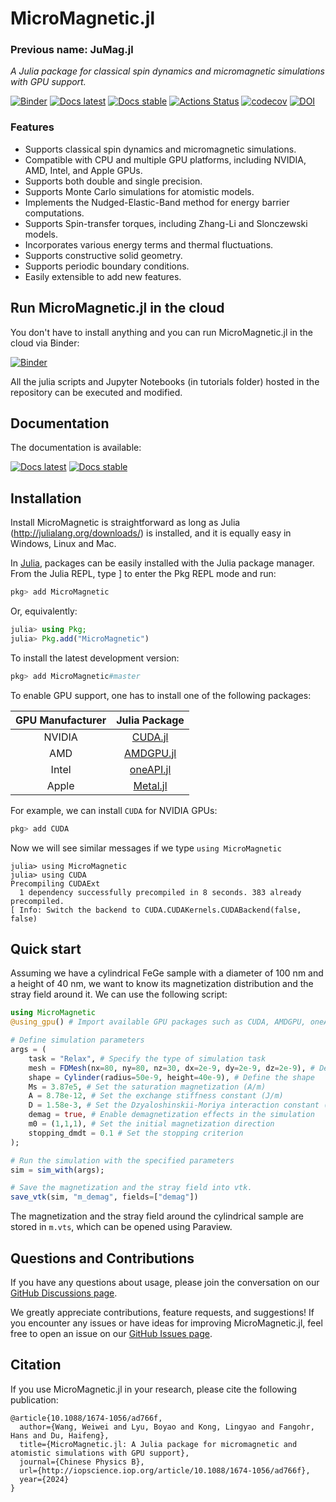 # MicroMagnetic.jl 

### **Previous name: JuMag.jl**
_A Julia package for classical spin dynamics and micromagnetic simulations with GPU support._


[![Binder](https://mybinder.org/badge_logo.svg)](https://mybinder.org/v2/gh/ww1g11/MicroMagnetic.jl/gh-pages)
[![Docs latest](https://img.shields.io/badge/docs-latest-blue.svg)](https://ww1g11.github.io/MicroMagnetic.jl/dev/)
[![Docs stable](https://img.shields.io/badge/docs-stable-blue.svg)](https://ww1g11.github.io/MicroMagnetic.jl/stable/)
[![Actions Status](https://github.com/ww1g11/MicroMagnetic.jl/workflows/CI/badge.svg)](https://github.com/ww1g11/MicroMagnetic.jl/actions)
[![codecov](https://codecov.io/github/ww1g11/MicroMagnetic.jl/branch/master/graph/badge.svg?token=2t4oGYcWUu)](https://codecov.io/github/ww1g11/MicroMagnetic.jl)
[![DOI](https://img.shields.io/badge/DOI-10.1088%2F1674--1056%2Fad766f-blue)](https://doi.org/10.1088/1674-1056/ad766f)

### Features

- Supports classical spin dynamics and micromagnetic simulations.
- Compatible with CPU and multiple GPU platforms, including NVIDIA, AMD, Intel, and Apple GPUs.
- Supports both double and single precision.
- Supports Monte Carlo simulations for atomistic models.
- Implements the Nudged-Elastic-Band method for energy barrier computations.
- Supports Spin-transfer torques, including Zhang-Li and Slonczewski models.
- Incorporates various energy terms and thermal fluctuations.
- Supports constructive solid geometry.
- Supports periodic boundary conditions.
- Easily extensible to add new features.

## Run MicroMagnetic.jl in the cloud

You don't have to install anything and you can run MicroMagnetic.jl in the cloud via Binder:

[![Binder](https://mybinder.org/badge_logo.svg)](https://mybinder.org/v2/gh/ww1g11/MicroMagnetic.jl/gh-pages)

All the julia scripts and Jupyter Notebooks (in tutorials folder) hosted in the repository can be executed and modified.

## Documentation

The documentation is available:

[![Docs latest](https://img.shields.io/badge/docs-latest-blue.svg)](https://ww1g11.github.io/MicroMagnetic.jl/dev/)
[![Docs stable](https://img.shields.io/badge/docs-stable-blue.svg)](https://ww1g11.github.io/MicroMagnetic.jl/stable/)

## Installation

Install MicroMagnetic is straightforward as long as Julia (<http://julialang.org/downloads/>) is installed, and it is equally easy in Windows, Linux and Mac.  

In [Julia](http://julialang.org), packages can be easily installed with the Julia package manager.
From the Julia REPL, type ] to enter the Pkg REPL mode and run:

```julia
pkg> add MicroMagnetic
```

Or, equivalently:

```julia
julia> using Pkg;
julia> Pkg.add("MicroMagnetic")
```

To install the latest development version:
```julia
pkg> add MicroMagnetic#master
```


To enable GPU support, one has to install one of the following packages:

| GPU Manufacturer      | Julia Package                                      |
| :------------------:  | :-----------------------------------------------:  |
| NVIDIA                | [CUDA.jl](https://github.com/JuliaGPU/CUDA.jl)     |
| AMD                   | [AMDGPU.jl](https://github.com/JuliaGPU/AMDGPU.jl) |
| Intel                 | [oneAPI.jl](https://github.com/JuliaGPU/oneAPI.jl) |
| Apple                 | [Metal.jl](https://github.com/JuliaGPU/Metal.jl)   |

For example, we can install `CUDA` for NVIDIA GPUs:

```julia
pkg> add CUDA
```

Now we will see similar messages if we type `using MicroMagnetic`

```
julia> using MicroMagnetic
julia> using CUDA
Precompiling CUDAExt
  1 dependency successfully precompiled in 8 seconds. 383 already precompiled.
[ Info: Switch the backend to CUDA.CUDAKernels.CUDABackend(false, false)
```


## Quick start
Assuming we have a cylindrical FeGe sample with a diameter of 100 nm and a height of 40 nm, we want to know 
its magnetization distribution and the stray field around it. We can use the following script: 

```julia
using MicroMagnetic
@using_gpu() # Import available GPU packages such as CUDA, AMDGPU, oneAPI, or Metal

# Define simulation parameters
args = (
    task = "Relax", # Specify the type of simulation task
    mesh = FDMesh(nx=80, ny=80, nz=30, dx=2e-9, dy=2e-9, dz=2e-9), # Define the mesh grid
    shape = Cylinder(radius=50e-9, height=40e-9), # Define the shape 
    Ms = 3.87e5, # Set the saturation magnetization (A/m)
    A = 8.78e-12, # Set the exchange stiffness constant (J/m)
    D = 1.58e-3, # Set the Dzyaloshinskii-Moriya interaction constant (J/m^2)
    demag = true, # Enable demagnetization effects in the simulation
    m0 = (1,1,1), # Set the initial magnetization direction
    stopping_dmdt = 0.1 # Set the stopping criterion 
);

# Run the simulation with the specified parameters
sim = sim_with(args); 

# Save the magnetization and the stray field into vtk.
save_vtk(sim, "m_demag", fields=["demag"]) 
```
The magnetization and the stray field around the cylindrical sample are stored in `m.vts`, which can be opened using Paraview. 

## Questions and Contributions

If you have any questions about usage, please join the conversation on our [GitHub Discussions page](https://github.com/ww1g11/MicroMagnetic.jl/discussions). 

We greatly appreciate contributions, feature requests, and suggestions! If you encounter any issues or have ideas for improving MicroMagnetic.jl, feel free to open an issue on our [GitHub Issues page](https://github.com/ww1g11/MicroMagnetic.jl/issues).

## Citation

If you use MicroMagnetic.jl in your research,  please cite the following publication:

```
@article{10.1088/1674-1056/ad766f,
  author={Wang, Weiwei and Lyu, Boyao and Kong, Lingyao and Fangohr, Hans and Du, Haifeng},
  title={MicroMagnetic.jl: A Julia package for micromagnetic and atomistic simulations with GPU support},
  journal={Chinese Physics B},
  url={http://iopscience.iop.org/article/10.1088/1674-1056/ad766f},
  year={2024}
}
```


